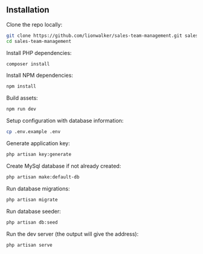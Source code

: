 ## Installation

Clone the repo locally:

```sh
git clone https://github.com/lionwalker/sales-team-management.git sales-team-management
cd sales-team-management
```

Install PHP dependencies:

```sh
composer install
```

Install NPM dependencies:

```sh
npm install
```

Build assets:

```sh
npm run dev
```

Setup configuration with database information:

```sh
cp .env.example .env
```

Generate application key:

```sh
php artisan key:generate
```

Create MySql database if not already created:

```sh
php artisan make:default-db
```

Run database migrations:

```sh
php artisan migrate
```

Run database seeder:

```sh
php artisan db:seed
```

Run the dev server (the output will give the address):

```sh
php artisan serve
```
